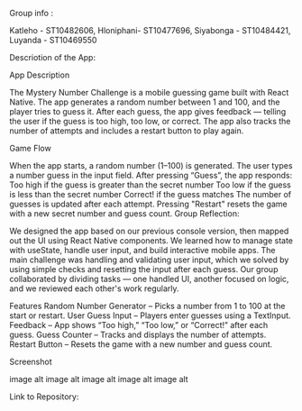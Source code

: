 Group info :

Katleho - ST10482606, Hloniphani- ST10477696, Siyabonga - ST10484421, Luyanda - ST10469550

Descriotion of the App:

App Description

The Mystery Number Challenge is a mobile guessing game built with React Native. The app generates a random number between 1 and 100, and the player tries to guess it. After each guess, the app gives feedback — telling the user if the guess is too high, too low, or correct. The app also tracks the number of attempts and includes a restart button to play again.

Game Flow

When the app starts, a random number (1–100) is generated.
The user types a number guess in the input field.
After pressing “Guess”, the app responds: Too high if the guess is greater than the secret number Too low if the guess is less than the secret number Correct! if the guess matches
The number of guesses is updated after each attempt.
Pressing "Restart" resets the game with a new secret number and guess count.
Group Reflection:

We designed the app based on our previous console version, then mapped out the UI using React Native components. We learned how to manage state with useState, handle user input, and build interactive mobile apps. The main challenge was handling and validating user input, which we solved by using simple checks and resetting the input after each guess. Our group collaborated by dividing tasks — one handled UI, another focused on logic, and we reviewed each other's work regularly.

Features Random Number Generator – Picks a number from 1 to 100 at the start or restart. User Guess Input – Players enter guesses using a TextInput. Feedback – App shows “Too high,” “Too low,” or “Correct!” after each guess. Guess Counter – Tracks and displays the number of attempts. Restart Button – Resets the game with a new number and guess count.

Screenshot

image alt image alt image alt image alt image alt

Link to Repository: 
